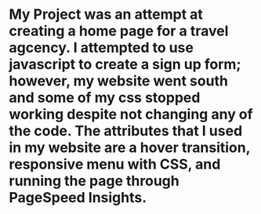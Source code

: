 # My Project was an attempt at creating a home page for a travel agcency. I attempted to use javascript to create a sign up form; however, my website went south and some of my css stopped working despite not changing any of the code. The attributes that I used in my website are a hover transition, responsive menu with CSS, and running the page through PageSpeed Insights.